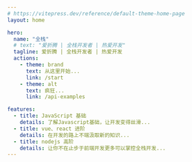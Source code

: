 ```yaml
---
# https://vitepress.dev/reference/default-theme-home-page
layout: home

hero:
  name: "全栈"
  # text: "爱折腾 | 全栈开发者 | 热爱开发"
  tagline: 爱折腾 | 全栈开发者 | 热爱开发
  actions:
    - theme: brand
      text: 从这里开始...
      link: /start
    - theme: alt
      text: 疯狂...
      link: /api-examples

features:
  - title: JavaScript 基础
    details: 了解Javascript基础，让开发变得丝滑...
  - title: vue、react 进阶
    details: 在开发的路上不端汲取新的知识...
  - title: nodejs 高阶
    details: 让你不在止步于前端开发更多可以掌控全栈开发...
---
```


